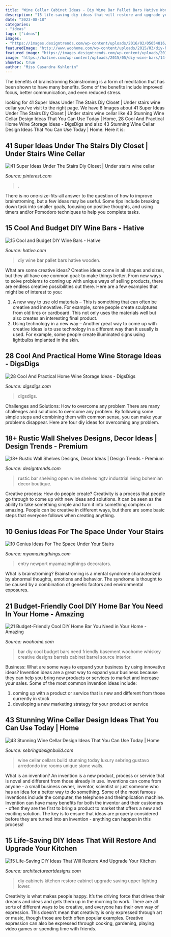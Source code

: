 ```yaml
---
title: "Wine Cellar Cabinet Ideas - Diy Wine Bar Pallet Bars Hative Wooden"
description: "15 life-saving diy ideas that will restore and upgrade your kitchen"
date: "2023-08-18"
categories:
- "ideas"
tags: ["ideas"]
images:
- "https://images.designtrends.com/wp-content/uploads/2016/02/05054816/Rustic-Wine-Bar-With-Open-Shelving.jpeg"
featuredImage: "http://www.woohome.com/wp-content/uploads/2015/03/diy-home-bar-woohome-4.jpg"
featured_image: "https://images.designtrends.com/wp-content/uploads/2016/02/05054816/Rustic-Wine-Bar-With-Open-Shelving.jpeg"
image: "https://hative.com/wp-content/uploads/2015/05/diy-wine-bars/14-diy-wine-bars.jpg"
ShowToc: true
author: "Miss Casandra Kshlerin"
---
```



The benefits of brainstroming
Brainstroming is a form of meditation that has been shown to have many benefits. Some of the benefits include improved focus, better communication, and even reduced stress.

	

		
looking for 41 Super Ideas Under The Stairs Diy Closet | Under stairs wine cellar you've visit to the right page. We have 8 Images about 41 Super Ideas Under The Stairs Diy Closet | Under stairs wine cellar like 43 Stunning Wine Cellar Design Ideas That You Can Use Today | Home, 28 Cool And Practical Home Wine Storage Ideas - DigsDigs and also 43 Stunning Wine Cellar Design Ideas That You Can Use Today | Home. Here it is:
		
    
## 41 Super Ideas Under The Stairs Diy Closet | Under Stairs Wine Cellar

<img loading=lazy src="https://i.pinimg.com/736x/98/bd/6e/98bd6e1b75dd63b754dc36608551309c.jpg" onerror="this.onerror=null;this.src='https://tse1.mm.bing.net/th?id=OIP.uIgNaEm8TBAKt2J5jUkUTAAAAA&amp;pid=15.1';" alt="41 Super Ideas Under The Stairs Diy Closet | Under stairs wine cellar">

_Source: pinterest.com_

>. 

	

There is no one-size-fits-all answer to the question of how to improve brainstroming, but a few ideas may be useful. Some tips include breaking down task into smaller goals, focusing on positive thoughts, and using timers and/or Pomodoro techniques to help you complete tasks.

    
## 15 Cool And Budget DIY Wine Bars - Hative

<img loading=lazy src="https://hative.com/wp-content/uploads/2015/05/diy-wine-bars/14-diy-wine-bars.jpg" onerror="this.onerror=null;this.src='https://tse1.mm.bing.net/th?id=OIP.ecF5Iomhv6KUpSSsAo9K4QHaKH&amp;pid=15.1';" alt="15 Cool and Budget DIY Wine Bars - Hative">

_Source: hative.com_

>diy wine bar pallet bars hative wooden. 

	

What are some creative ideas?
Creative ideas come in all shapes and sizes, but they all have one common goal: to make things better. From new ways to solve problems to coming up with unique ways of selling products, there are endless creative possibilities out there. Here are a few examples that might be of interest to you: 
1. A new way to use old materials – This is something that can often be creative and innovative. For example, some people create sculptures from old tires or cardboard. This not only uses the materials well but also creates an interesting final product. 
2. Using technology in a new way – Another great way to come up with creative ideas is to use technology in a different way than it usually is used. For example, some people create illuminated signs using lightbulbs implanted in the skin.

    
## 28 Cool And Practical Home Wine Storage Ideas - DigsDigs

<img loading=lazy src="https://www.digsdigs.com/photos/cool-and-practical-home-wine-storage-ideas-19.jpg" onerror="this.onerror=null;this.src='https://tse4.mm.bing.net/th?id=OIP.LjLO1cAHojNVpZpOj0iAxAHaJ4&amp;pid=15.1';" alt="28 Cool And Practical Home Wine Storage Ideas - DigsDigs">

_Source: digsdigs.com_

>digsdigs. 

	

Challenges and Solutions: How to overcome any problem
There are many challenges and solutions to overcome any problem. By following some simple steps and combining them with common sense, you can make your problems disappear. Here are four diy ideas for overcoming any problem.

    
## 18+ Rustic Wall Shelves Designs, Decor Ideas | Design Trends - Premium

<img loading=lazy src="https://images.designtrends.com/wp-content/uploads/2016/02/05054816/Rustic-Wine-Bar-With-Open-Shelving.jpeg" onerror="this.onerror=null;this.src='https://tse2.mm.bing.net/th?id=OIP.mL_xJJXWHFMwCmc4xxYf8QHaJ4&amp;pid=15.1';" alt="18+ Rustic Wall Shelves Designs, Decor Ideas | Design Trends - Premium">

_Source: designtrends.com_

>rustic bar shelving open wine shelves hgtv industrial living bohemian decor boutique. 

	

Creative process: How do people create?
Creativity is a process that people go through to come up with new ideas and solutions. It can be seen as the ability to take something simple and turn it into something complex or amazing. People can be creative in different ways, but there are some basic steps that everyone follows when creating anything.

    
## 10 Genius Ideas For The Space Under Your Stairs

<img loading=lazy src="https://myamazingthings.com/wp-content/uploads/2016/12/Unique-decorating-ideas-entry-contemporary-with-tufted-sofa-tufted-sofa-brown-ceiling-11.jpg" onerror="this.onerror=null;this.src='https://tse3.mm.bing.net/th?id=OIP.72KV1YnRcUWqPws2YFDMcwHaLL&amp;pid=15.1';" alt="10 Genius Ideas For The Space Under Your Stairs">

_Source: myamazingthings.com_

>entry newport myamazingthings decorators. 

	

What is brainstroming?
Brainstroming is a mental syndrome characterized by abnormal thoughts, emotions and behavior. The syndrome is thought to be caused by a combination of genetic factors and environmental exposures.

    
## 21 Budget-Friendly Cool DIY Home Bar You Need In Your Home - Amazing

<img loading=lazy src="http://www.woohome.com/wp-content/uploads/2015/03/diy-home-bar-woohome-4.jpg" onerror="this.onerror=null;this.src='https://tse2.mm.bing.net/th?id=OIP.I6pjlEuICwBOugWXdpoFtQHaJ4&amp;pid=15.1';" alt="21 Budget-Friendly Cool DIY Home Bar You Need in Your Home - Amazing">

_Source: woohome.com_

>bar diy cool budget bars need friendly basement woohome whiskey creative designs barrels cabinet barrel source interior. 

	

Business: What are some ways to expand your business by using innovative ideas?
Invention ideas are a great way to expand your business because they can help you bring new products or services to market and increase your sales. Some of the most common invention ideas include:
1. coming up with a product or service that is new and different from those currently in stock
2. developing a new marketing strategy for your product or service

    
## 43 Stunning Wine Cellar Design Ideas That You Can Use Today | Home

<img loading=lazy src="http://sebringdesignbuild.com/wp-content/uploads/2017/04/Wine-Cellar-Ideas-30_Sebring-Services.jpg" onerror="this.onerror=null;this.src='https://tse1.mm.bing.net/th?id=OIP.Edv5NMFzCPqF_lg1hLZftgHaLE&amp;pid=15.1';" alt="43 Stunning Wine Cellar Design Ideas That You Can Use Today | Home">

_Source: sebringdesignbuild.com_

>wine cellar cellars build stunning today luxury sebring gustavo arredondo inc rooms unique stone walls. 

	

What is an invention?
An invention is a new product, process or service that is novel and different from those already in use. Inventions can come from anyone - a small business owner, inventor, scientist or just someone who has an idea for a better way to do something. Some of the most famous inventions include the computer, the telephone and theimplication machine. 
Invention can have many benefits for both the inventor and their customers - often they are the first to bring a product to market that offers a new and exciting solution. The key is to ensure that ideas are properly considered before they are turned into an invention - anything can happen in this process!

    
## 15 Life-Saving DIY Ideas That Will Restore And Upgrade Your Kitchen

<img loading=lazy src="http://www.architectureartdesigns.com/wp-content/uploads/2018/06/15-Life-Saving-DIY-Ideas-That-Will-Restore-And-Upgrade-Your-Kitchen-Cabinets-3.jpg" onerror="this.onerror=null;this.src='https://tse4.mm.bing.net/th?id=OIP._U-UNK3BTr8j5jPmdKHK1QHaL0&amp;pid=15.1';" alt="15 Life-Saving DIY Ideas That Will Restore And Upgrade Your Kitchen">

_Source: architectureartdesigns.com_

>diy cabinets kitchen restore cabinet upgrade saving upper lighting lower. 

	

Creativity is what makes people happy. It’s the driving force that drives their dreams and ideas and gets them up in the morning to work. There are all sorts of different ways to be creative, and everyone has their own way of expression. This doesn’t mean that creativity is only expressed through art or music, though those are both often popular examples. Creative expression can also be expressed through cooking, gardening, playing video games or spending time with friends.

